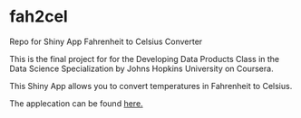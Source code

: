 # fah2cel
Repo for Shiny App Fahrenheit to Celsius Converter

This is the final project for for the Developing Data Products Class in the Data Science Specialization by Johns Hopkins University on Coursera.

This Shiny App allows you to convert temperatures in Fahrenheit to Celsius.  

The applecation can be found  <a href="http://cincome.shinyapps.io/fahrenheit2celsius"> here. </a>
